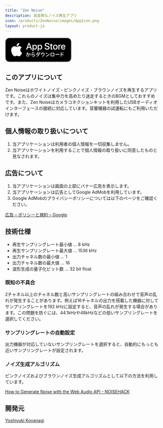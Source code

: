 ```yaml
---
title: "Zen Noise"
description: 高音質なノイズ再生アプリ
icon: /products/ZenNoise/images/AppIcon.png
layout: product-ja
---
```


[![Download on the AppStore](/images/AppStoreJP.svg)](https://apps.apple.com/jp/app/zen-noise/id1566647727)

## このアプリについて

Zen Noiseはホワイトノイズ・ピンクノイズ・ブラウンノイズを再生するアプリです。これらのノイズは集中力を高めたり迷走するときのBGMとしておすすめです。また、Zen Noiseはカメラコネクションキットを利用したUSBオーディオインターフェースの接続に対応しています。音響機器の試運転にもご利用いただけます。

## 個人情報の取り扱いについて

1. 当アプリケーションは利用者の個人情報を一切収集しません。
2. 当アプリケーションを利用することで個人情報の取り扱いに同意したものと見なされます。

## 広告について

1. 当アプリケーションは画面の上部にバナー広告を表示します。
2. 当アプリケーションは広告としてGoogle AdMobを利用しています。
3. Google AdMobのプライバシーポリシーについては以下のページをご確認ください。

[広告 – ポリシーと規約 – Google](https://policies.google.com/technologies/ads?hl=ja)

## 技術仕様

- 再生サンプリングレート最小値 ... 8 kHz
- 再生サンプリングレート最大値 ... 1536 kHz
- 出力チャネル数の最小値 ... 1
- 出力チャネル数の最大値 ... 16
- 波形生成の量子化ビット数 ... 32 bit float

### 既知の不具合

2チャネル以上のチャネル数と高いサンプリングレートの組み合わせで音声の乱れが発生することがあります。例えば16チャネルの出力を搭載した機器に対してサンプリングレートを192 kHzに設定すると、音声の乱れが発生する場合があります。この問題を防ぐには、44.1kHzや48kHzなどの低いサンプリングレートを選択してください。

### サンプリングレートの自動設定

出力機器が対応していないサンプリングレートを選択すると、自動的にもっとも近いサンプリングレートが設定されます。

### ノイズ生成アルゴリズム

ピンクノイズおよびブラウンノイズ生成アルゴリズムとして以下の方法を利用しています。

[How to Generate Noise with the Web Audio API - NOISEHACK](https://noisehack.com/generate-noise-web-audio-api/)

## 開発元

[Yoshiyuki Koyanagi](https://moutend.github.io/)
